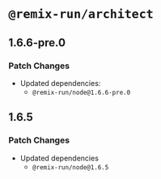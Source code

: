 # `@remix-run/architect`

## 1.6.6-pre.0

### Patch Changes

- Updated dependencies:
  - `@remix-run/node@1.6.6-pre.0`

## 1.6.5

### Patch Changes

- Updated dependencies
  - `@remix-run/node@1.6.5`
